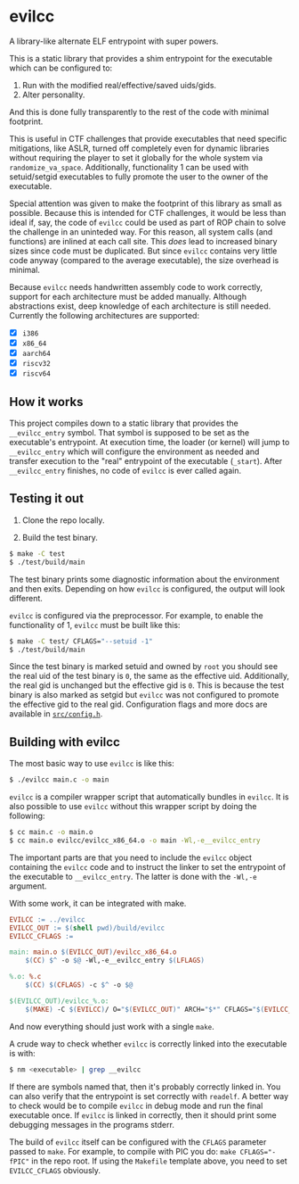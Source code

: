 # evilcc

A library-like alternate ELF entrypoint with super powers.

This is a static library that provides a shim entrypoint for the executable
which can be configured to:

1. Run with the modified real/effective/saved uids/gids.
2. Alter personality.

And this is done fully transparently to the rest of the code with minimal
footprint.

This is useful in CTF challenges that provide executables that need specific
mitigations, like ASLR, turned off completely even for dynamic libraries
without requiring the player to set it globally for the whole system via
`randomize_va_space`. Additionally, functionality 1 can be used with
setuid/setgid executables to fully promote the user to the owner of the
executable.

Special attention was given to make the footprint of this library as small as
possible. Because this is intended for CTF challenges, it would be less than
ideal if, say, the code of `evilcc` could be used as part of ROP chain to solve
the challenge in an uninteded way. For this reason, all system calls (and
functions) are inlined at each call site. This _does_ lead to increased binary
sizes since code must be duplicated. But since `evilcc` contains very little
code anyway (compared to the average executable), the size overhead is minimal.

Because `evilcc` needs handwritten assembly code to work correctly, support for
each architecture must be added manually. Although abstractions exist, deep
knowledge of each architecture is still needed. Currently the following
architectures are supported:

* [x] `i386`
* [x] `x86_64`
* [x] `aarch64`
* [x] `riscv32`
* [x] `riscv64`

## How it works

This project compiles down to a static library that provides the
`__evilcc_entry` symbol. That symbol is supposed to be set as the executable's
entrypoint. At execution time, the loader (or kernel) will jump to
`__evilcc_entry` which will configure the environment as needed and transfer
execution to the "real" entrypoint of the executable (`_start`). After
`__evilcc_entry` finishes, no code of `evilcc` is ever called again.

## Testing it out

1. Clone the repo locally.

2. Build the test binary.

```bash
$ make -C test
$ ./test/build/main
```

The test binary prints some diagnostic information about the environment and
then exits. Depending on how `evilcc` is configured, the output will look
different.

`evilcc` is configured via the preprocessor. For example, to enable the
functionality of 1, `evilcc` must be built like this:

```bash
$ make -C test/ CFLAGS="--setuid -1"
$ ./test/build/main
```

Since the test binary is marked setuid and owned by `root` you should see the
real uid of the test binary is `0`, the same as the effective uid. Additionally,
the real gid is unchanged but the effective gid is `0`. This is because the test
binary is also marked as setgid but `evilcc` was not configured to promote the
effective gid to the real gid. Configuration flags and more docs are available
in [`src/config.h`](./src/config.h).

## Building with evilcc

The most basic way to use `evilcc` is like this:

```bash
$ ./evilcc main.c -o main
```

`evilcc` is a compiler wrapper script that automatically bundles in `evilcc`.
It is also possible to use `evilcc` without this wrapper script by doing the
following:

```bash
$ cc main.c -o main.o
$ cc main.o evilcc/evilcc_x86_64.o -o main -Wl,-e__evilcc_entry
```

The important parts are that you need to include the `evilcc` object containing
the `evilcc` code and to instruct the linker to set the entrypoint of the
executable to `__evilcc_entry`. The latter is done with the `-Wl,-e` argument.

With some work, it can be integrated with make.

```Makefile
EVILCC := ../evilcc
EVILCC_OUT := $(shell pwd)/build/evilcc
EVILCC_CFLAGS :=

main: main.o $(EVILCC_OUT)/evilcc_x86_64.o
	$(CC) $^ -o $@ -Wl,-e__evilcc_entry $(LFLAGS)

%.o: %.c
	$(CC) $(CFLAGS) -c $^ -o $@

$(EVILCC_OUT)/evilcc_%.o:
	$(MAKE) -C $(EVILCC)/ O="$(EVILCC_OUT)" ARCH="$*" CFLAGS="$(EVILCC_CFLAGS)" build
```

And now everything should just work with a single `make`.

A crude way to check whether `evilcc` is correctly linked into the executable is
with:

```bash
$ nm <executable> | grep __evilcc
```

If there are symbols named that, then it's probably correctly linked in. You can
also verify that the entrypoint is set correctly with `readelf`. A better way
to check would be to compile `evilcc` in debug mode and run the final executable
once. If `evilcc` is linked in correctly, then it should print some debugging
messages in the programs stderr.

The build of `evilcc` itself can be configured with the `CFLAGS` parameter
passed to `make`. For example, to compile with PIC you do: `make CFLAGS="-fPIC"`
in the repo root. If using the `Makefile` template above, you need to set
`EVILCC_CFLAGS` obviously.

